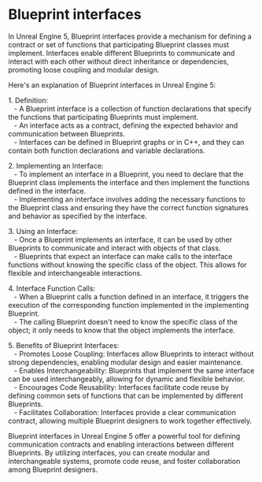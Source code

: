 # Blueprint interfaces

<p>In Unreal Engine 5, Blueprint interfaces provide a mechanism for defining a contract or set of functions that participating Blueprint classes must implement. Interfaces enable different Blueprints to communicate and interact with each other without direct inheritance or dependencies, promoting loose coupling and modular design.</p>
<p>Here's an explanation of Blueprint interfaces in Unreal Engine 5:</p>
<p>1. Definition:<br>&nbsp; &nbsp;- A Blueprint interface is a collection of function declarations that specify the functions that participating Blueprints must implement.<br>&nbsp; &nbsp;- An interface acts as a contract, defining the expected behavior and communication between Blueprints.<br>&nbsp; &nbsp;- Interfaces can be defined in Blueprint graphs or in C++, and they can contain both function declarations and variable declarations.</p>
<p>2. Implementing an Interface:<br>&nbsp; &nbsp;- To implement an interface in a Blueprint, you need to declare that the Blueprint class implements the interface and then implement the functions defined in the interface.<br>&nbsp; &nbsp;- Implementing an interface involves adding the necessary functions to the Blueprint class and ensuring they have the correct function signatures and behavior as specified by the interface.</p>
<p>3. Using an Interface:<br>&nbsp; &nbsp;- Once a Blueprint implements an interface, it can be used by other Blueprints to communicate and interact with objects of that class.<br>&nbsp; &nbsp;- Blueprints that expect an interface can make calls to the interface functions without knowing the specific class of the object. This allows for flexible and interchangeable interactions.</p>
<p>4. Interface Function Calls:<br>&nbsp; &nbsp;- When a Blueprint calls a function defined in an interface, it triggers the execution of the corresponding function implemented in the implementing Blueprint.<br>&nbsp; &nbsp;- The calling Blueprint doesn't need to know the specific class of the object; it only needs to know that the object implements the interface.</p>
<p>5. Benefits of Blueprint Interfaces:<br>&nbsp; &nbsp;- Promotes Loose Coupling: Interfaces allow Blueprints to interact without strong dependencies, enabling modular design and easier maintenance.<br>&nbsp; &nbsp;- Enables Interchangeability: Blueprints that implement the same interface can be used interchangeably, allowing for dynamic and flexible behavior.<br>&nbsp; &nbsp;- Encourages Code Reusability: Interfaces facilitate code reuse by defining common sets of functions that can be implemented by different Blueprints.<br>&nbsp; &nbsp;- Facilitates Collaboration: Interfaces provide a clear communication contract, allowing multiple Blueprint designers to work together effectively.</p>
<p>Blueprint interfaces in Unreal Engine 5 offer a powerful tool for defining communication contracts and enabling interactions between different Blueprints. By utilizing interfaces, you can create modular and interchangeable systems, promote code reuse, and foster collaboration among Blueprint designers.</p>